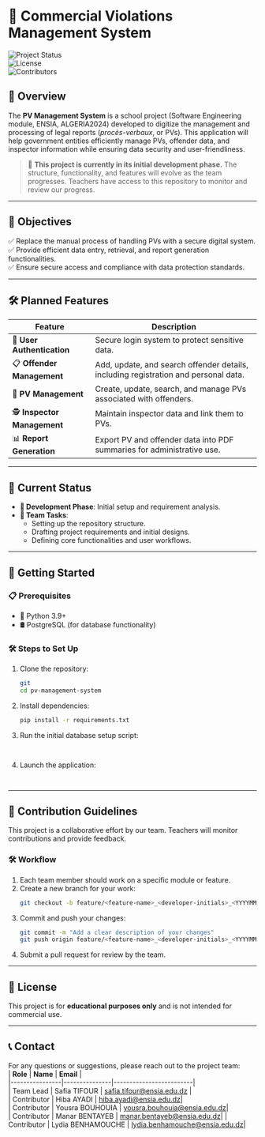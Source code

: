 # 📝 **Commercial Violations Management System**  

![Project Status](https://img.shields.io/badge/Status-In%20Development-yellow)  
![License](https://img.shields.io/badge/License-Educational-blue)  
![Contributors](https://img.shields.io/badge/Contributors-5-brightgreen)  

## 📖 Overview  
The **PV Management System** is a school project (Software Engineering module, ENSIA, ALGERIA2024) developed to digitize the management and processing of legal reports (*procès-verbaux*, or PVs). This application will help government entities efficiently manage PVs, offender data, and inspector information while ensuring data security and user-friendliness.  

> 🚧 **This project is currently in its initial development phase.** The structure, functionality, and features will evolve as the team progresses. Teachers have access to this repository to monitor and review our progress.

---

## 🎯 Objectives  
✅ Replace the manual process of handling PVs with a secure digital system.  
✅ Provide efficient data entry, retrieval, and report generation functionalities.  
✅ Ensure secure access and compliance with data protection standards.  

---

## 🛠️ Planned Features  

| **Feature**                | **Description**                                                                      |  
|----------------------------|--------------------------------------------------------------------------------------|  
| 🔐 **User Authentication**  | Secure login system to protect sensitive data.                                       |  
| 📋 **Offender Management**  | Add, update, and search offender details, including registration and personal data.  |  
| 📄 **PV Management**        | Create, update, search, and manage PVs associated with offenders.                   |  
| 🕵️ **Inspector Management** | Maintain inspector data and link them to PVs.                                       |  
| 📊 **Report Generation**    | Export PV and offender data into PDF summaries for administrative use.              |  

---

## 🧩 Current Status  
- **📅 Development Phase**: Initial setup and requirement analysis.  
- **📝 Team Tasks**:  
  - Setting up the repository structure.  
  - Drafting project requirements and initial designs.  
  - Defining core functionalities and user workflows.  


---

## 🚀 Getting Started  

### 📋 Prerequisites  
- 🐍 Python 3.9+  
- 🛢️ PostgreSQL (for database functionality)  

### 🛠️ Steps to Set Up  
1. Clone the repository:  
   ```bash  
   git 
   cd pv-management-system  
   ```  

2. Install dependencies:  
   ```bash  
   pip install -r requirements.txt  
   ```  

3. Run the initial database setup script:  
   ```bash  
    
   ```  

4. Launch the application:  
   ```bash  
    
   ```  

---

## 🤝 Contribution Guidelines  

This project is a collaborative effort by our team. Teachers will monitor contributions and provide feedback.  

### 🛠️ Workflow  
1. Each team member should work on a specific module or feature.  
2. Create a new branch for your work:  
   ```bash  
   git checkout -b feature/<feature-name>_<developer-initials>_<YYYYMMDD>  
   ```  
3. Commit and push your changes:  
   ```bash  
   git commit -m "Add a clear description of your changes"  
   git push origin feature/<feature-name>_<developer-initials>_<YYYYMMDD>   
   ```  
4. Submit a pull request for review by the team.  

---

## 📜 License  
This project is for **educational purposes only** and is not intended for commercial use.  

---

## 📞 Contact  

For any questions or suggestions, please reach out to the project team:  
| **Role**       | **Name**       | **Email**               |  
|----------------|---------------|-------------------------|  
| Team Lead      | Safia TIFOUR     | safia.tifour@ensia.edu.dz  |  
| Contributor    | Hiba AYADI | hiba.ayadi@ensia.edu.dz|  
| Contributor    | Yousra BOUHOUIA | yousra.bouhouia@ensia.edu.dz|  
| Contributor    | Manar BENTAYEB | manar.bentayeb@ensia.edu.dz| 
| Contributor    | Lydia BENHAMOUCHE | lydia.benhamouche@ensia.edu.dz| 

